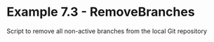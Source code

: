 # Example 7.3 - RemoveBranches
Script to remove all non-active branches from the local Git repository
